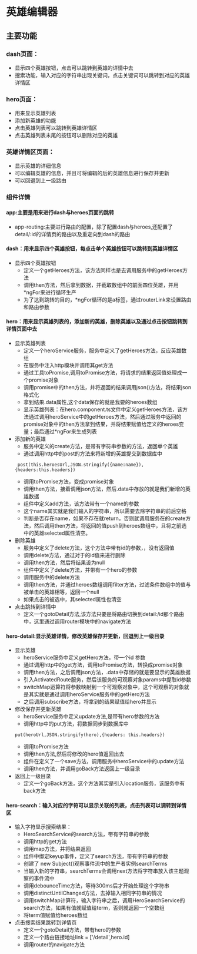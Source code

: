 # 英雄编辑器
## 主要功能
### dash页面：
+ 显示四个英雄按钮，点击可以跳转到英雄的详情中去
+ 搜索功能，输入对应的字符串出现关键词，点击关键词可以跳转到对应的英雄详情区
### hero页面：
+ 用来显示英雄列表
+ 添加新英雄的功能
+ 点击英雄列表可以跳转到英雄详情区
+ 点击英雄列表末尾的按钮可以删除对应的英雄
### 英雄详情区页面：
+ 显示英雄的详细信息
+ 可以编辑英雄的信息，并且可将编辑的后的英雄信息进行保存并更新
+ 可以回退到上一级路由
### 组件详情
#### app:主要是用来进行dash与heroes页面的跳转
+ app-routing:主要进行路由的配置，除了配置dash与heroes,还配置了detail/:id的详情页的路由以及重定向到dash的路由
#### dash：用来显示四个英雄按钮，每点击单个英雄按钮可以跳转到英雄详情区
+ 显示四个英雄按钮
    - 定义一个getHeroes方法，该方法同样也是去调用服务中的getHeroes方法
    - 调用then方法，然后拿到数据，并截取数组中的前面四位英雄，并用*ngFor来进行循环生产
    - 为了达到跳转的目的，*ngFor循环的是a标签，通过routerLink来设置路由和路由参数
#### hero：用来显示英雄列表的，添加新的英雄，删除英雄以及通过点击按钮跳转到详情页面中去
+ 显示英雄列表
    - 定义一个heroService服务，服务中定义了getHeroes方法，反应英雄数组
    - 在服务中注入http模块并调用其get方法
    - 通过工具toPromise,调用toPromise方法，将请求的结果返回值处理成一个promise对象
    - 调用promise中的then方法，并将返回的结果调用json()方法，将结果json格式化
    - 拿到结果.data属性,这个data保存的就是我要的heroes数组
    - 显示英雄列表：在hero.component.ts文件中定义getHeroes方法，该方法通过调用heroService中的getHeroes方法，然后通过服务中返回的promise对象中的then方法拿到结果，并将结果赋值给定义的heroes变量；最后通过*ngFor来生成列表
+ 添加新的英雄
    - 服务中定义的create方法，是带有字符串参数的方法，返回单个英雄
    - 通过调用http中的post的方法来将新增的英雄提交到数据库中
    ```
     post(this.heroesUrl,JSON.stringify({name:name}),{headers:this.headers})

    ```
    - 调用toPromise方法，变成promise对象
    - 调用then方法，接着调用json方法，然后.data中存放的就是我们新增的英雄数据
    - 组件中定义add方法，该方法带有一个name的参数
    - 这个name其实就是我们输入的字符串，所以需要去除字符串的前后空格
    - 判断是否存在name，如果不存在就return，否则就调用服务在的create方法，然后调用then方法，将返回的值push到heroes数组中，且将之前选中的英雄selected属性清空。
+ 删除英雄
    - 服务中定义了delete方法，这个方法中带有id的参数，，没有返回值
    - 调用delete方法，通过对于的id值来进行删除
    - 调用then方法，然后将结果设为null
    - 组件中定义了delete方法，并带有一个hero的参数
    - 调用服务中的delete方法
    - 调用then方法，并通过heroes数组调用filter方法，过滤条件数组中的值与被单击的英雄相等，返回一个null
    - 如果点击的被选中，其selected属性也清空
+ 点击跳转到详情中
    - 定义一个gotoDetail方法,该方法只要是将路由切换到detail:/id那个路由中，这里通过调用router模块中的navigate方法
#### hero-detail:显示英雄详情，修改英雄保存并更新，回退到上一级目录
+ 显示英雄
    - heroService服务中定义getHero方法，带一个id
    参数
    - 通过调用http中的get方法，调用toPromise方法，转换成promise对象
    - 调用then方法，之后调用json方法，.data中存储的就是要显示的英雄数据
    - 引入ActivatedRoute服务，然后该服务的可观察对象params中提取id参数
    - switchMap运算符将参数映射到一个可观察对象中，这个可观察的对象就是其实就是通过调用heroService服务中的getHero方法
    - 之后调用subscribe方法，将拿到的结果赋值给hero并显示
+ 修改保存并更新英雄
    - heroService服务中定义update方法,是带有hero参数的方法
    - 调用http中的put方法，将数据同步到数据库中
    ```
    put(heroUrl,JSON.stringify(hero),{headers: this.headers})

    ```
    - 调用toPromise方法
    - 调用then方法,然后将修改的hero值返回出去
    - 组件在定义了一个save方法，调用服务中heroService中的update方法
    - 调用then方法，并调用goBack方法返回上一级目录
+ 返回上一级目录
    - 定义一个goBack方法，这个方法其实是引入location服务，该服务中有back方法
#### hero-search：输入对应的字符可以显示关联的列表，点击列表可以调转到详情区
+ 输入字符显示搜索结果：
    - HeroSearchService的search方法，带有字符串的参数
    - 调用http的get方法
    - 调用map方法，并将结果返回
    - 组件中绑定keyup事件，定义了search方法，带有字符串的参数
    - 创建了 new Subject<string>()观察事件流中的生产者实例searchTerms
    - 当输入新的字符串，searchTerms会调用next方法将字符串放入该主题观察的事件流中
    - 调用debounceTime方法，等待300ms后才开始处理这个字符串
    - 调用distinctUntilChanged方法，去掉输入相同字符串的情况
    - 调用switchMap计算符，输入字符串之后，调用HeroSearchService的search方法，如果有值就赋值给term，否则就返回一个空数组
    - 将term值赋值给heroes数组
+ 点击搜索结果跳转到详情页
    - 定义一个gotoDetail方法，带有hero的参数
    - 定义一个路由链接地址link = ['/detail',hero.id]
    - 调用router的navigate方法
